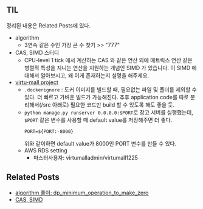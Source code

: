 ## TIL
정리된 내용은 Related Posts에 있다.

- algorithm
    - 3연속 같은 수인 가장 큰 수 찾기 >> "777"
- CAS, SIMD 스터디
    - CPU-level 1 tick 에서 계산하는 CAS 와 같은 연산 외에 매트릭스 연산 같은 병렬적 특성을 지니는 연산을 지원하는 개념인 SIMD 가 있습니다. 이 SIMD 에 대해서 알아보시고, 왜 이게 존재하는지 설명을 해주세요. 
- [virtu-mall project](https://github.com/f-lab-edu/virtu-mall/)
    - `.dockerignore` : 도커 이미지를 빌드할 때, 필요없는 파일 및 폴더를 제외할 수 있다. 더 빠르고 가벼운 빌드가 가능해진다. 추후 application code를 따로 분리해서(/src 아래로) 필요한 코드만 build 할 수 있도록 해도 좋을 듯.
    - `python manage.py runserver 0.0.0.0:$PORT`로 장고 서버를 실행했는데, `$PORT` 같은 변수를 사용할 때 default value를 저장해주면 더 좋다.  
        ```shell
        PORT=${PORT:-8000}
        ```
        위와 같이하면 default value가 8000인 PORT 변수를 만들 수 있다. 
    - AWS RDS setting
        - 마스터사용자: virtumalladmin/virtumall1225


    
## Related Posts
- [algorithm 풀이: dp_minimum_operation_to_make_zero](https://github.com/aohus/TIL/blob/main/algorithm/List/dynamic_array_3_digit.ipynb)
- [CAS, SIMD](https://github.com/aohus/TIL/blob/main/os/.md)